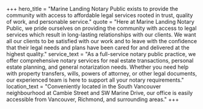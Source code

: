 +++
hero_title = "Marine Landing Notary Public exists to provide the community with access to affordable legal services rooted in trust, quality of work, and personable service."
quote = "Here at Marine Landing Notary Public, we pride ourselves on providing the community with access to legal services which result in long-lasting relationships with our clients. We want all our clients to be satisfied with our work and to leave with the confidence that their legal needs and plans have been cared for and delivered at the highest quality."
service_text = "As a full-service notary public practice, we offer comprehensive notary services for real estate transactions, personal estate planning, and general notarization needs. Whether you need help with property transfers, wills, powers of attorney, or other legal documents, our experienced team is here to support all your notary requirements."
location_text = "Conveniently located in the South Vancouver neighbourhood at Cambie Street and SW Marine Drive, our office is easily accessible from Vancouver, Richmond, and surrounding areas."
+++
